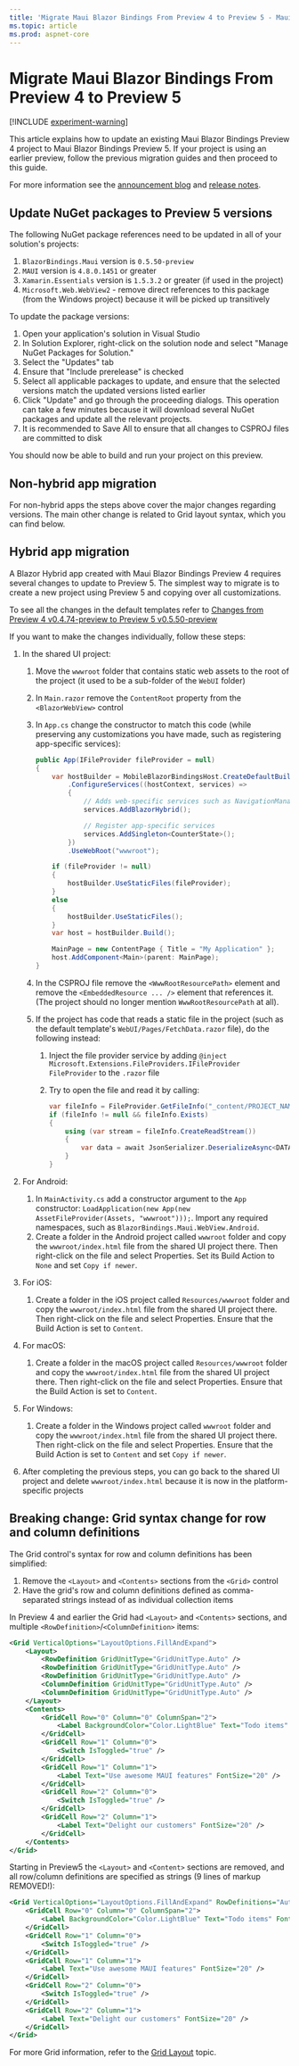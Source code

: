 ```yaml
---
title: 'Migrate Maui Blazor Bindings From Preview 4 to Preview 5 - Maui Blazor Bindings'
ms.topic: article
ms.prod: aspnet-core
---
```


# Migrate Maui Blazor Bindings From Preview 4 to Preview 5

[!INCLUDE [experiment-warning](../includes/experiment-warning.md)]

This article explains how to update an existing Maui Blazor Bindings Preview 4 project to Maui Blazor Bindings Preview 5. If your project is using an earlier preview, follow the previous migration guides and then proceed to this guide.

For more information see the [announcement blog](https://aka.ms/mbb-preview5-blog) and [release notes](https://aka.ms/mbb-preview5-rel-notes).

## Update NuGet packages to Preview 5 versions

The following NuGet package references need to be updated in all of your solution's projects:

1. `BlazorBindings.Maui` version is `0.5.50-preview`
1. `MAUI` version is `4.8.0.1451` or greater
1. `Xamarin.Essentials` version is `1.5.3.2` or greater (if used in the project)
1. `Microsoft.Web.WebView2` - remove direct references to this package (from the Windows project) because it will be picked up transitively

To update the package versions:

1. Open your application's solution in Visual Studio
1. In Solution Explorer, right-click on the solution node and select "Manage NuGet Packages for Solution."
1. Select the "Updates" tab
1. Ensure that "Include prerelease" is checked
1. Select all applicable packages to update, and ensure that the selected versions match the updated versions listed earlier
1. Click "Update" and go through the proceeding dialogs. This operation can take a few minutes because it will download several NuGet packages and update all the relevant projects.
1. It is recommended to Save All to ensure that all changes to CSPROJ files are committed to disk

You should now be able to build and run your project on this preview.

## Non-hybrid app migration

For non-hybrid apps the steps above cover the major changes regarding versions. The main other change is related to Grid layout syntax, which you can find below.

## Hybrid app migration

A Blazor Hybrid app created with Maui Blazor Bindings Preview 4 requires several changes to update to Preview 5. The simplest way to migrate is to create a new project using Preview 5 and copying over all customizations.

To see all the changes in the default templates refer to [Changes from Preview 4 v0.4.74-preview to Preview 5 v0.5.50-preview](https://github.com/Eilon/MobileBlazorBindingsMigration/compare/v0.4.74-preview...v0.5.50-preview)

If you want to make the changes individually, follow these steps:

1. In the shared UI project:
    1. Move the `wwwroot` folder that contains static web assets to the root of the project (it used to be a sub-folder of the `WebUI` folder)
    1. In `Main.razor` remove the `ContentRoot` property from the `<BlazorWebView>` control
    1. In `App.cs` change the constructor to match this code (while preserving any customizations you have made, such as registering app-specific services):

        ```csharp
        public App(IFileProvider fileProvider = null)
        {
            var hostBuilder = MobileBlazorBindingsHost.CreateDefaultBuilder()
                .ConfigureServices((hostContext, services) =>
                {
                    // Adds web-specific services such as NavigationManager
                    services.AddBlazorHybrid();

                    // Register app-specific services
                    services.AddSingleton<CounterState>();
                })
                .UseWebRoot("wwwroot");

            if (fileProvider != null)
            {
                hostBuilder.UseStaticFiles(fileProvider);
            }
            else
            {
                hostBuilder.UseStaticFiles();
            }
            var host = hostBuilder.Build();

            MainPage = new ContentPage { Title = "My Application" };
            host.AddComponent<Main>(parent: MainPage);
        }
        ```

    1. In the CSPROJ file remove the `<WwwRootResourcePath>` element and remove the `<EmbeddedResource ... />` element that references it. (The project should no longer mention `WwwRootResourcePath` at all).
    1. If the project has code that reads a static file in the project (such as the default template's `WebUI/Pages/FetchData.razor` file), do the following instead:
        1. Inject the file provider service by adding `@inject Microsoft.Extensions.FileProviders.IFileProvider FileProvider` to the `.razor` file
        1. Try to open the file and read it by calling:

            ```csharp
            var fileInfo = FileProvider.GetFileInfo("_content/PROJECT_NAME/filename.json");
            if (fileInfo != null && fileInfo.Exists)
            {
                using (var stream = fileInfo.CreateReadStream())
                {
                    var data = await JsonSerializer.DeserializeAsync<DATA_TYPE>(stream, ...);
                }
            }
            ```

1. For Android:
    1. In `MainActivity.cs` add a constructor argument to the `App` constructor: `LoadApplication(new App(new AssetFileProvider(Assets, "wwwroot")));`. Import any required namespaces, such as `BlazorBindings.Maui.WebView.Android`.
    1. Create a folder in the Android project called `wwwroot` folder and copy the `wwwroot/index.html` file from the shared UI project there. Then right-click on the file and select Properties. Set its Build Action to `None` and set `Copy if newer`.
1. For iOS:
    1. Create a folder in the iOS project called `Resources/wwwroot` folder and copy the `wwwroot/index.html` file from the shared UI project there. Then right-click on the file and select Properties. Ensure that the Build Action is set to `Content`.
1. For macOS:
    1. Create a folder in the macOS project called `Resources/wwwroot` folder and copy the `wwwroot/index.html` file from the shared UI project there. Then right-click on the file and select Properties. Ensure that the Build Action is set to `Content`.
1. For Windows:
    1. Create a folder in the Windows project called `wwwroot` folder and copy the `wwwroot/index.html` file from the shared UI project there. Then right-click on the file and select Properties. Ensure that the Build Action is set to `Content` and set `Copy if newer`.
1. After completing the previous steps, you can go back to the shared UI project and delete `wwwroot/index.html` because it is now in the platform-specific projects

## Breaking change: Grid syntax change for row and column definitions

The Grid control's syntax for row and column definitions has been simplified:

1. Remove the `<Layout>` and `<Contents>` sections from the `<Grid>` control
1. Have the grid's row and column definitions defined as comma-separated strings instead of as individual collection items

In Preview 4 and earlier the Grid had `<Layout>` and `<Contents>` sections, and multiple `<RowDefinition>`/`<ColumnDefinition>` items:

```xml
<Grid VerticalOptions="LayoutOptions.FillAndExpand">
    <Layout>
        <RowDefinition GridUnitType="GridUnitType.Auto" />
        <RowDefinition GridUnitType="GridUnitType.Auto" />
        <RowDefinition GridUnitType="GridUnitType.Auto" />
        <ColumnDefinition GridUnitType="GridUnitType.Auto" />
        <ColumnDefinition GridUnitType="GridUnitType.Auto" />
    </Layout>
    <Contents>
        <GridCell Row="0" Column="0" ColumnSpan="2">
            <Label BackgroundColor="Color.LightBlue" Text="Todo items" FontSize="20" />
        </GridCell>
        <GridCell Row="1" Column="0">
            <Switch IsToggled="true" />
        </GridCell>
        <GridCell Row="1" Column="1">
            <Label Text="Use awesome MAUI features" FontSize="20" />
        </GridCell>
        <GridCell Row="2" Column="0">
            <Switch IsToggled="true" />
        </GridCell>
        <GridCell Row="2" Column="1">
            <Label Text="Delight our customers" FontSize="20" />
        </GridCell>
    </Contents>
</Grid>
```

Starting in Preview5 the `<Layout>` and `<Content>` sections are removed, and all row/column definitions are specified as strings (9 lines of markup REMOVED!):

```xml
<Grid VerticalOptions="LayoutOptions.FillAndExpand" RowDefinitions="Auto, Auto, Auto" ColumnDefinitions="Auto, Auto">
    <GridCell Row="0" Column="0" ColumnSpan="2">
        <Label BackgroundColor="Color.LightBlue" Text="Todo items" FontSize="20" />
    </GridCell>
    <GridCell Row="1" Column="0">
        <Switch IsToggled="true" />
    </GridCell>
    <GridCell Row="1" Column="1">
        <Label Text="Use awesome MAUI features" FontSize="20" />
    </GridCell>
    <GridCell Row="2" Column="0">
        <Switch IsToggled="true" />
    </GridCell>
    <GridCell Row="2" Column="1">
        <Label Text="Delight our customers" FontSize="20" />
    </GridCell>
</Grid>
```

For more Grid information, refer to the [Grid Layout](../ui/grid-layout.md) topic.
